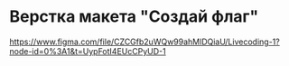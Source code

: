 # Верстка макета "Создай флаг"

https://www.figma.com/file/CZCGfb2uWQw99ahMlDQiaU/Livecoding-1?node-id=0%3A1&t=UypFotI4EUcCPyUD-1
